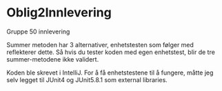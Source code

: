 # Oblig2Innlevering
Gruppe 50 innlevering

Summer metoden har 3 alternativer, enhetstesten som følger med reflekterer dette.
Så hvis du tester koden med egen enhetstest, blir de tre summer-metodene ikke validert.

Koden ble skrevet i IntelliJ.
For å få enhetstestene til å fungere, måtte jeg selv legget til JUnit4 og JUnit5.8.1 som external libraries.
